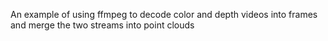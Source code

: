 An example of using ffmpeg to decode color and depth videos into frames and merge the two streams into point clouds